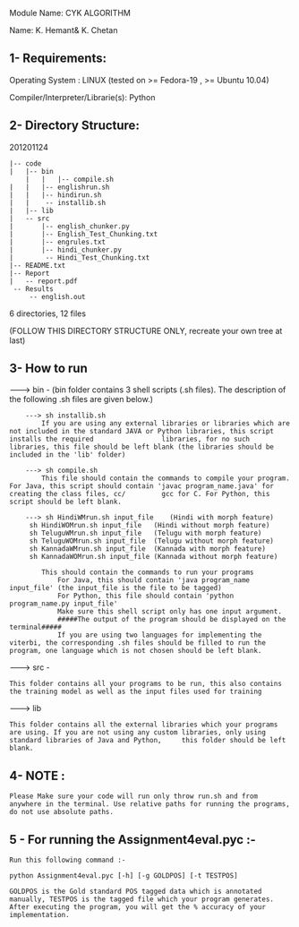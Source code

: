 Module Name: CYK ALGORITHM

Name: K. Hemant& K. Chetan

1- Requirements:
----------------
 Operating System               :       LINUX (tested on >= Fedora-19 , >= Ubuntu 10.04)

 Compiler/Interpreter/Librarie(s):      Python

2- Directory Structure:
-----------------------
201201124
	
	|-- code
	|   |-- bin
		|   |   |-- compile.sh
	|   |   |-- englishrun.sh
	|   |   |-- hindirun.sh
	|   |    -- installib.sh
	|   |-- lib
	|   -- src
	|       |-- english_chunker.py
	|       |-- English_Test_Chunking.txt
	|       |-- engrules.txt
	|       |-- hindi_chunker.py
	|        -- Hindi_Test_Chunking.txt
	|-- README.txt
	|-- Report
	|   -- report.pdf
	 -- Results
    	 -- english.out

6 directories, 12 files
       
(FOLLOW THIS DIRECTORY STRUCTURE ONLY, recreate your own tree at last)


3- How to run
---------------
   ---> bin - (bin folder contains 3 shell scripts (.sh files). The description of the following .sh files are given below.)

        ---> sh installib.sh 
			If you are using any external libraries or libraries which are not included in the standard JAVA or Python libraries, this script installs the required 				libraries, for no such libraries, this file should be left blank (the libraries should be included in the 'lib' folder)

        ---> sh compile.sh 
			This file should contain the commands to compile your program. For Java, this script should contain 'javac program_name.java' for creating the class files, cc/			gcc for C. For Python, this script should be left blank.

        ---> sh HindiWMrun.sh input_file	(Hindi with morph feature)
	     sh HindiWOMrun.sh input_file	(Hindi without morph feature)
	     sh TeluguWMrun.sh input_file	(Telugu with morph feature)
	     sh TeluguWOMrun.sh input_file	(Telugu without morph feature)
	     sh KannadaWMrun.sh input_file	(Kannada with morph feature)
	     sh KannadaWOMrun.sh input_file	(Kannada without morph feature)	
             
			This should contain the commands to run your programs
				For Java, this should contain 'java program_name input_file' (the input_file is the file to be tagged)
				For Python, this file should contain 'python program_name.py input_file'
				Make sure this shell script only has one input argument.
				#####The output of the program should be displayed on the terminal#####
				If you are using two languages for implementing the viterbi, the corresponding .sh files should be filled to run the program, one language which is not chosen should be left blank.
   
   ---> src - 
	
	This folder contains all your programs to be run, this also contains the training model as well as the input files used for training
   
   ---> lib 
	
	This folder contains all the external libraries which your programs are using. If you are not using any custom libraries, only using standard libraries of Java and Python, 	this folder should be left blank.


4- NOTE :
--------------

	Please Make sure your code will run only throw run.sh and from anywhere in the terminal. Use relative paths for running the programs, do not use absolute paths.

5 - For running the Assignment4eval.pyc :-
----------------------------------------------

	Run this following command :-
		
	python Assignment4eval.pyc [-h] [-g GOLDPOS] [-t TESTPOS]
	
	GOLDPOS is the Gold standard POS tagged data which is annotated manually, TESTPOS is the tagged file which your program generates.
	After executing the program, you will get the % accuracy of your implementation.

